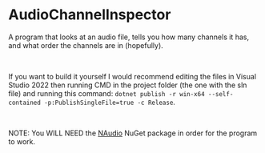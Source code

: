 # AudioChannelInspector

A program that looks at an audio file, tells you how many channels it has, and what order the channels are in (hopefully).

&nbsp;

If you want to build it yourself I would recommend editing the files in Visual Studio 2022 then running CMD in the project folder (the one with the sln file) and running this command: `dotnet publish -r win-x64 --self-contained -p:PublishSingleFile=true -c Release`.

&nbsp;

NOTE: You WILL NEED the [NAudio](https://www.nuget.org/packages/NAudio) NuGet package in order for the program to work.
